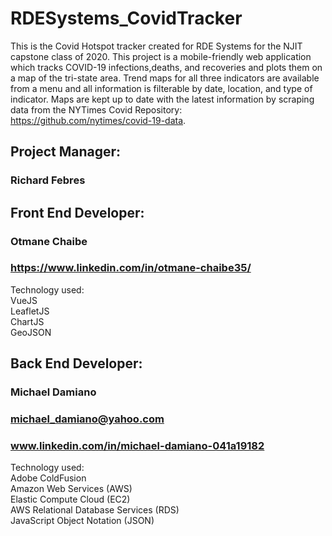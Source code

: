 # RDESystems_CovidTracker  
This is the Covid Hotspot tracker created for RDE Systems for the NJIT capstone class of 2020. This project is a mobile-friendly web application which tracks COVID-19 infections,deaths, and recoveries and plots them on a map of the
tri-state area. Trend maps for all three indicators are available from a menu and all information is filterable by date, location,
and type of indicator. Maps are kept up to date with the latest information by scraping data from the NYTimes Covid Repository: https://github.com/nytimes/covid-19-data.

## Project Manager:  
### Richard Febres  
  
## Front End Developer:  
### Otmane Chaibe  
### https://www.linkedin.com/in/otmane-chaibe35/  
  
Technology used:  
VueJS  
LeafletJS  
ChartJS  
GeoJSON  
  
## Back End Developer:  
### Michael Damiano  
### michael_damiano@yahoo.com  
### www.linkedin.com/in/michael-damiano-041a19182  
  
Technology used:  
Adobe ColdFusion  
Amazon Web Services (AWS)  
Elastic Compute Cloud (EC2)  
AWS Relational Database Services (RDS)  
JavaScript Object Notation (JSON)  

